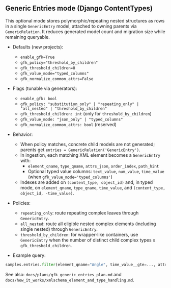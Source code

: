 ## Generic Entries mode (Django ContentTypes)

This optional mode stores polymorphic/repeating nested structures as rows in a single `GenericEntry` model, attached to owning parents via `GenericRelation`. It reduces generated model count and migration size while remaining queryable.

- Defaults (new projects):
  - `enable_gfk=True`
  - `gfk_policy="threshold_by_children"`
  - `gfk_threshold_children=8`
  - `gfk_value_mode="typed_columns"`
  - `gfk_normalize_common_attrs=False`

- Flags (tunable via generators):
  - `enable_gfk: bool`
  - `gfk_policy: "substitution_only" | "repeating_only" | "all_nested" | "threshold_by_children"`
  - `gfk_threshold_children: int` (only for `threshold_by_children`)
  - `gfk_value_mode: "json_only" | "typed_columns"`
  - `gfk_normalize_common_attrs: bool` (reserved)

- Behavior:
  - When policy matches, concrete child models are not generated; parents get `entries = GenericRelation('GenericEntry')`.
  - In ingestion, each matching XML element becomes a `GenericEntry` with:
    - `element_qname`, `type_qname`, `attrs_json`, `order_index`, `path_hint`
    - Optional typed value columns: `text_value`, `num_value`, `time_value` (when `gfk_value_mode='typed_columns'`)
  - Indexes are added on `(content_type, object_id)` and, in typed mode, on `element_qname`, `type_qname`, `time_value`, and `(content_type, object_id, -time_value)`.

- Policies:
  - `repeating_only`: route repeating complex leaves through `GenericEntry`.
  - `all_nested`: route all eligible nested complex elements (including single nested) through `GenericEntry`.
  - `threshold_by_children`: for wrapper-like containers, use `GenericEntry` when the number of distinct child complex types ≥ `gfk_threshold_children`.

- Example query:
```python
samples.entries.filter(element_qname="Angle", time_value__gte=..., attrs_json__subType="ACTUAL")
```

See also: `docs/plans/gfk_generic_entries_plan.md` and `docs/how_it_works/xmlschema_element_and_type_handling.md`.
